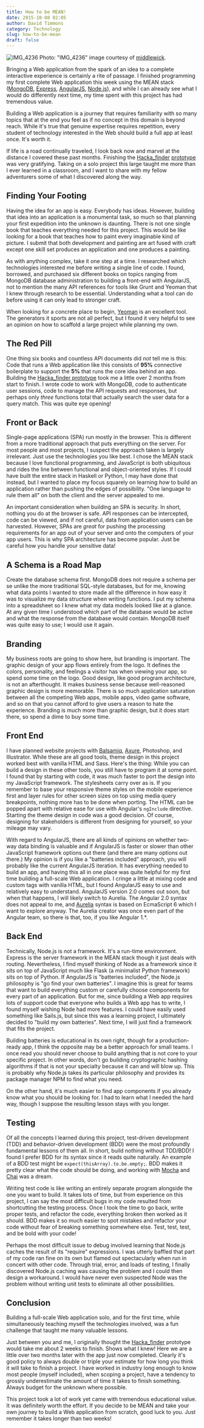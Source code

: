 ```yaml
---
title: How to be MEAN!
date: 2015-10-08 02:05
author: David Timmons
category: Technology
slug: how-to-be-mean
draft: false
---
```


![IMG_4236][1]
<span class="img-caption">
  Photo: "IMG_4236" image courtesy of [middlewick][2].
</span>

Bringing a Web application from the spark of an idea to a complete
interactive experience is certainly a rite of passage. I finished
programming my first complete Web application this week using the MEAN
stack ([MongoDB][], [Express][], [AngularJS][], [Node.js][]), and while
I can already see what I would do differently next time, my time spent
with this project has had tremendous value.

Building a Web application is a journey that requires familiarity with
so many topics that at the end you feel as if no concept in this domain
is beyond reach. While it's true that genuine expertise requires
repetition, every student of technology interested in the Web should
build a full app at least once. It's worth it.

If life is a road continually traveled, I look back now and marvel at
the distance I covered these past months. Finishing the [Hacka\_finder][3]
[prototype][4] was very gratifying. Taking on a solo project this large
taught me more than I ever learned in a classroom, and I want to share
with my fellow adventurers some of what I discovered along the way.

## Finding Your Footing

Having the idea for an app is easy. Everybody has ideas. However,
building that idea into an application is a monumental task, so much so
that planning your first expedition into the unknown is daunting. There
is not one single book that teaches everything needed for this project.
This would be like looking for a book that teaches how to paint every
imaginable kind of picture. I submit that both development and painting
are art fused with craft except one skill set produces an application
and one produces a painting.

As with anything complex, take it one step at a time. I researched which
technologies interested me before writing a single line of code. I
found, borrowed, and purchased six different books on topics ranging
from MongoDB database administration to building a front-end with
AngularJS, not to mention the many API references for tools like Grunt
and Yeoman that I knew through research to be essential. Understanding
what a tool can do before using it can only lead to stronger craft.

When looking for a concrete place to begin, [Yeoman][] is an excellent
tool. The generators it sports are not all perfect, but I found it very
helpful to see an opinion on how to scaffold a large project while
planning my own.

## The Red Pill

One thing six books and countless API documents did *not* tell me is
this: Code that runs a Web application like this consists of **95%**
connective boilerplate to support the **5%** that runs the core idea
behind an app. Building the [Hacka\_finder prototype][4] took me a
little over 2 months from start to finish. I wrote code to work with
MongoDB, code to authenticate user sessions, code to manage the API
requests and responses, but perhaps only *three* functions total that
actually search the user data for a query match. This was quite eye
opening!

## Front or Back

Single-page applications (SPA) run mostly in the browser. This is
different from a more traditional approach that puts everything on the
server. For most people and most projects, I suspect the approach taken
is largely irrelevant. Just use the technologies you like best. I chose
the MEAN stack because I love functional programming, and JavaScript is
both ubiquitous and rides the line between functional and
object-oriented styles. If I could have built the entire stack in
Haskell or Python, I may have done that instead, but I wanted to place
my focus squarely on learning *how* to build an application rather than
pushing the edges of possibility. "One language to rule them all" on
both the client and the server appealed to me.

An important consideration when building an SPA is security. In short,
nothing you do at the browser is safe. API responses can be intercepted,
code can be viewed, and if not careful, data from application users can
be harvested. However, SPAs are *great* for pushing the processing
requirements for an app out of your server and onto the computers of
your app users. This is why SPA architecture has become popular. Just be
careful how you handle your sensitive data!

## A Schema is a Road Map

Create the database schema first. MongoDB does not require a schema per
se unlike the more traditional SQL-style databases, but for me, knowing
what data points I wanted to store made all the difference in how easy
it was to visualize my data structure when writing functions. I put my
schema into a spreadsheet so I knew what my data models looked like at a
glance. At any given time I understood which part of the database would
be active and what the response from the database would contain. MongoDB
itself was quite easy to use; I would use it again.

## Branding

My business roots are going to show here, but branding is important. The
graphic design of your app flows entirely from the logo. It defines the
colors, personality, and feelings a visitor has when viewing your app,
so spend some time on the logo. Good design, like good program
architecture, is not an afterthought. It makes business sense because
well-reasoned graphic design is more memorable. There is so much
application saturation between all the competing Web apps, mobile apps,
video game software, and so on that you cannot afford to give users a
reason to hate the experience. Branding is much more than graphic
design, but it does start there, so spend a dime to buy some time.

## Front End

I have planned website projects with [Balsamiq][], [Axure][], Photoshop,
and Illustrator. While these are all good tools, theme design in this
project worked best with vanilla HTML and Sass. Here's the thing:
While you can build a design in these other tools, you still have
to program it at some point. I found that by starting with code, it was
much faster to port the design into my JavaScript framework. The
stylesheets carry over as is. If you remember to base your responsive
theme styles on the mobile experience first and layer rules for other
screen sizes on top using media query breakpoints, nothing more has to
be done when porting. The HTML can be popped apart with relative ease
for use with Angular's `ngInclude` directive. Starting the theme design
in code was a good decision. Of course, designing for stakeholders is
different from designing for yourself, so your mileage may vary.

With regard to AngularJS, there are all kinds of opinions on whether
two-way data binding is valuable and if AngularJS is faster or slower
than other JavaScript framework options out there (and there are many
options out there.) My opinion is if you like a "batteries included"
approach, you will probably like the current AngularJS iteration. It has
everything needed to build an app, and having this all in one place was
quite helpful for my first time building a full-scale Web application. I
cringe a little at mixing code and custom tags with vanilla HTML, but I
found AngularJS easy to use and relatively easy to understand. AngularJS
version 2.0 comes out soon, but when that happens, I will likely switch
to Aurelia. The Angular 2.0 syntax does not appeal to me, and
[Aurelia][] syntax is based on EcmaScript 6 which I want to explore
anyway. The Aurelia creator was once even part of the Angular team, so
there is that, too, if you like Angular 1.\*.

## Back End

Technically, Node.js is not a framework. It's a run-time environment.
Express is the server framework in the MEAN stack though it just deals
with routing. Nevertheless, I find myself thinking of Node as a
framework since it sits on top of JavaScript much like Flask (a
minimalist Python framework) sits on top of Python. If AngularJS is
"batteries included", the Node.js philosophy is "go find your own
batteries". I imagine this is great for teams that want to build
everything custom or carefully choose components for every part of an
application. But for me, since building a Web app requires lots of
support code that everyone who builds a Web app has to write, I found
myself wishing Node had more features. I could have easily used
something like Sails.js, but since this was a learning project, I
ultimately decided to "build my own batteries". Next time, I will just
find a framework that fits the project.

Building batteries is educational in its own right, though for a
production-ready app, I think the opposite may be a better approach for
small teams. I once read you should never choose to build anything that
is not core to your specific project. In other words, don't go building
cryptographic hashing algorithms if that is not your specialty because
it can and will blow up. This is probably why Node.js takes its
particular philosophy and provides its package manager NPM to find what
you need.

On the other hand, it's much easier to find app components if you
already know what you should be looking for. I had to learn what I
needed the hard way, though I suppose the resulting lesson stays with
you longer.

## Testing

Of all the concepts I learned during this project, test-driven
development (TDD) and behavior-driven development (BDD) were the most
profoundly fundamental lessons of them all. In short, build nothing
without TDD/BDD! I found I prefer BDD for its syntax since it reads
quite naturally. An example of a BDD test might be
`expect(thisArray).to.be.empty;`. BDD makes it pretty clear what the
code should be doing, and working with [Mocha][] and [Chai][] was a dream.

Writing test code is like writing an entirely separate program alongside
the one you want to build. It takes lots of time, but from experience on
this project, I can say the most difficult bugs in my code resulted from
shortcutting the testing process. Once I took the time to go back, write
proper tests, and refactor the code, everything broken then worked as it
should. BDD makes it so much easier to spot mistakes and refactor your
code without fear of breaking something somewhere else. Test, test,
test, and be bold with your code!

Perhaps the most difficult issue to debug involved learning that Node.js
caches the result of its "require" expressions. I was utterly baffled
that part of my code ran fine on its own but flamed out spectacularly
when run in concert with other code. Through trial, error, and loads of
testing, I finally discovered Node.js caching was causing the problem
and I could then design a workaround. I would have never even suspected
Node was the problem without writing unit tests to eliminate all other
possibilities.

## Conclusion

Building a full-scale Web application solo, and for the first time,
while simultaneously teaching myself the technologies involved, was a
fun challenge that taught me many valuable lessons.

Just between you and me, I originally thought the [Hacka\_finder][4]
prototype would take me about 2 weeks to finish. Shows what I knew! Here
we are a little over two months later with the app just now completed.
Clearly it's good policy to always double or triple your estimate for
how long you think it will take to finish a project. I have worked in
industry long enough to know most people (myself included), when scoping
a project, have a tendency to grossly underestimate the amount of time
it takes to finish something. Always budget for the unknown where
possible.

This project took a lot of work yet came with tremendous educational
value. It was definitely worth the effort. If you decide to be MEAN and
take your own journey to build a Web application from scratch, good luck
to you. Just remember it takes longer than two weeks!


[1]: {{rootPath}}images/2015/10/hf-robot-blog.jpg
  "Be MEAN! Build a Web app."

[2]: http://www.morguefile.com/archive/display/208246
  "View the original photo on Morguefile."

[3]: http://hackafinder.timmons.io/
  "View the Hacka_finder demo here."

[4]: https://github.com/davidtimmons/hackafinder
  "View the Hacka_finder code here."

[AngularJS]: https://angularjs.org/
  "Click here to visit the official AngularJS website."

[Aurelia]: http://aurelia.io/
  "Click here to visit the official Aurelia website."

[Axure]: http://www.axure.com/
  "Click here to visit the official Axure website."

[Balsamiq]: https://balsamiq.com/
  "Click here to visit the official Balsamiq website."

[Chai]: http://chaijs.com/
  "Click here to visit the official Chai website."

[Express]: http://expressjs.com/
  "Click here to visit the official Express website."

[Mocha]: http://mochajs.org/
  "Click here to visit the official Mocha website."

[MongoDB]: https://www.mongodb.org/
  "Click here to visit the official MongoDB website."

[Node.js]: https://nodejs.org/en/
  "Click here to visit the official Node.js website."

[Yeoman]: http://yeoman.io/
  "Click here to visit the official Yeoman website."
